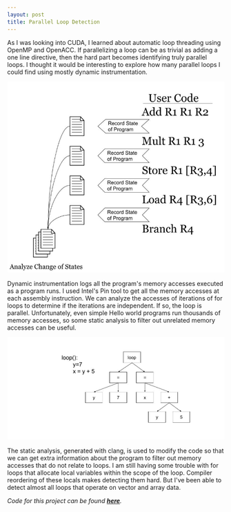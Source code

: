 ```yaml
---
layout: post
title: Parallel Loop Detection
---
```


As I was looking into CUDA, I learned about automatic loop threading using OpenMP and OpenACC. If parallelizing a loop can be as trivial as adding a one line directive, then the hard part becomes identifying truly parallel loops. I thought it would be interesting to explore how many parallel loops I could find using mostly dynamic instrumentation.

![alt text](/assets/projects/Instrumentation.jpg)

<!--more-->

Dynamic instrumentation logs all the program's memory accesses executed as a program runs. I used Intel's Pin tool to get all the memory accesses at each assembly instruction. We can analyze the accesses of iterations of for loops to determine if the iterations are independent. If so, the loop is parallel. Unfortunately, even simple Hello world programs run thousands of memory accesses, so some static analysis to filter out unrelated memory accesses can be useful.

![alt text](/assets/projects/AST_Example.jpg)


The static analysis, generated with clang, is used to modify the code so that we can get extra information about the program to filter out memory accesses that do not relate to loops. I am still having some trouble with for loops that allocate local variables within the scope of the loop. Compiler reordering of these locals makes detecting them hard. But I've been able to detect almost all loops that operate on vector and array data.
 

*Code for this project can be found **[here](https://github.com/sshafeez/CUDAfy/)**.*

